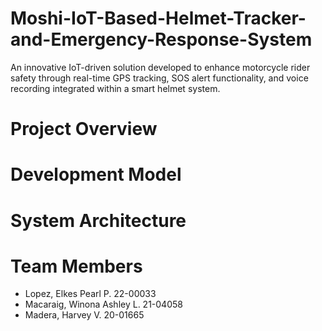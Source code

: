 # Moshi-IoT-Based-Helmet-Tracker-and-Emergency-Response-System

An innovative IoT-driven solution developed to enhance motorcycle rider safety through real-time GPS tracking, SOS alert functionality, and voice recording integrated within a smart helmet system.



# Project Overview

# Development Model

# System Architecture

# Team Members

* Lopez, Elkes Pearl P. 22-00033
* Macaraig, Winona Ashley L. 21-04058
* Madera, Harvey V.     20-01665
